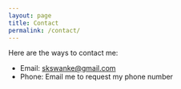 ```yaml
---
layout: page
title: Contact
permalink: /contact/
---
```


Here are the ways to contact me:

* Email: [skswanke@gmail.com](mailto:skswanke@gmail.com)
* Phone: Email me to request my phone number